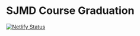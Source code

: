 # SJMD Course Graduation

[![Netlify Status](https://api.netlify.com/api/v1/badges/5674fcd3-98ea-4620-889d-29b3f15504b0/deploy-status)](https://app.netlify.com/sites/sjmd-course-dotcommunity/deploys)

